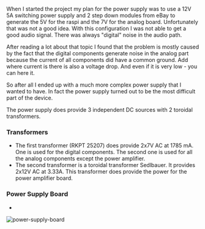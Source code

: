 When I started the project my plan for the power supply was to use a 12V 5A switching power supply and 2 step down modules from eBay to generate the 5V for the raspi and the 7V for the analog board. Unfortunately that was not a good idea. With this configuration I was not able to get a good audio signal. There was always "digital" noise in the audio path. 

After reading a lot about that topic I found that the problem is mostly caused by the fact that the digital components generate noise in the analog part because the current of all components did have a common ground. Add where current is there is also a voltage drop. And even if it is very low - you can here it.

So after all I ended up with a much more complex power supply that I wanted to have. In fact the power supply turned out to be the most difficult part of the device.

The power supply does provide 3 independent DC sources with 2 toroidal transformers. 

### Transformers
- The first transformer (RKPT 25207) does provide 2x7V AC at 1785 mA. One is used for the digital components. The second one is used for all the analog components except the power amplifier.
- The second transformer is a toroidal transformer Sedlbauer. It provides 2x12V AC at 3.33A. This transformer does provide the power for the power amplifier board.

### Power Supply Board
- 


![power-supply-board](https://github.com/thk4711/raspiradio/blob/master/schematics/power-supply-board.png)
